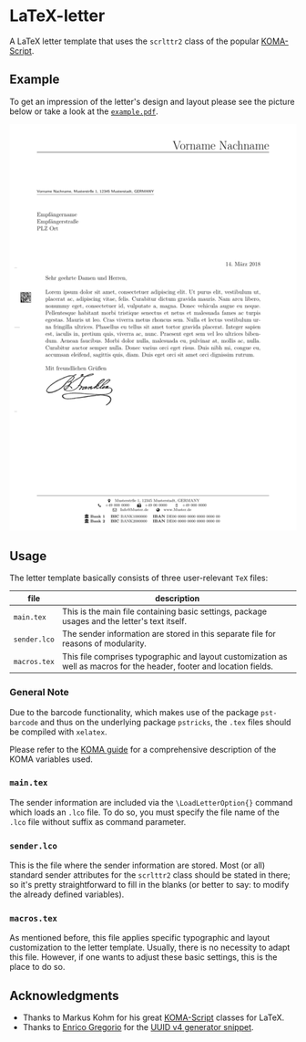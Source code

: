 # LaTeX-letter
A LaTeX letter template that uses the `scrlttr2` class of the popular [KOMA-Script](https://www.komascript.de/).

## Example
To get an impression of the letter's design and layout please see the picture below or take a look at the [`example.pdf`](./example/example.pdf).

![LaTeX-letter example](./example/example.png)


## Usage
The letter template basically consists of three user-relevant `TeX` files:

| file          | description                                                                                                               |
| ----          | -----------                                                                                                               |
| `main.tex`    | This is the main file containing basic settings, package usages and the letter's text itself.                             |
| `sender.lco`  | The sender information are stored in this separate file for reasons of modularity.                                        |
| `macros.tex`  | This file comprises typographic and layout customization as well as macros for the header, footer and location fields.    |

### General Note
Due to the barcode functionality, which makes use of the package `pst-barcode` and thus on the underlying package `pstricks`, the `.tex` files should be compiled with `xelatex`.

Please refer to the [KOMA guide](https://www.ctan.org/pkg/scrlttr2) for a comprehensive description of the KOMA variables used.


### `main.tex`
The sender information are included via the `\LoadLetterOption{}` command which loads an `.lco` file. To do so, you must specify the file name of the `.lco` file without suffix as command parameter.


### `sender.lco`
This is the file where the sender information are stored. Most (or all) standard sender attributes for the `scrlttr2` class should be stated in there; so it's pretty straightforward to fill in the blanks (or better to say: to modify the already defined variables).


### `macros.tex`
As mentioned before, this file applies specific typographic and layout customization to the letter template. Usually, there is no necessity to adapt this file. However, if one wants to adjust these basic settings, this is the place to do so.


## Acknowledgments
* Thanks to Markus Kohm for his great [KOMA-Script](https://www.komascript.de/) classes for LaTeX.
* Thanks to [Enrico Gregorio](https://github.com/eg9) for the [UUID v4 generator snippet](https://tex.stackexchange.com/questions/332329/how-can-one-create-a-random-guid).